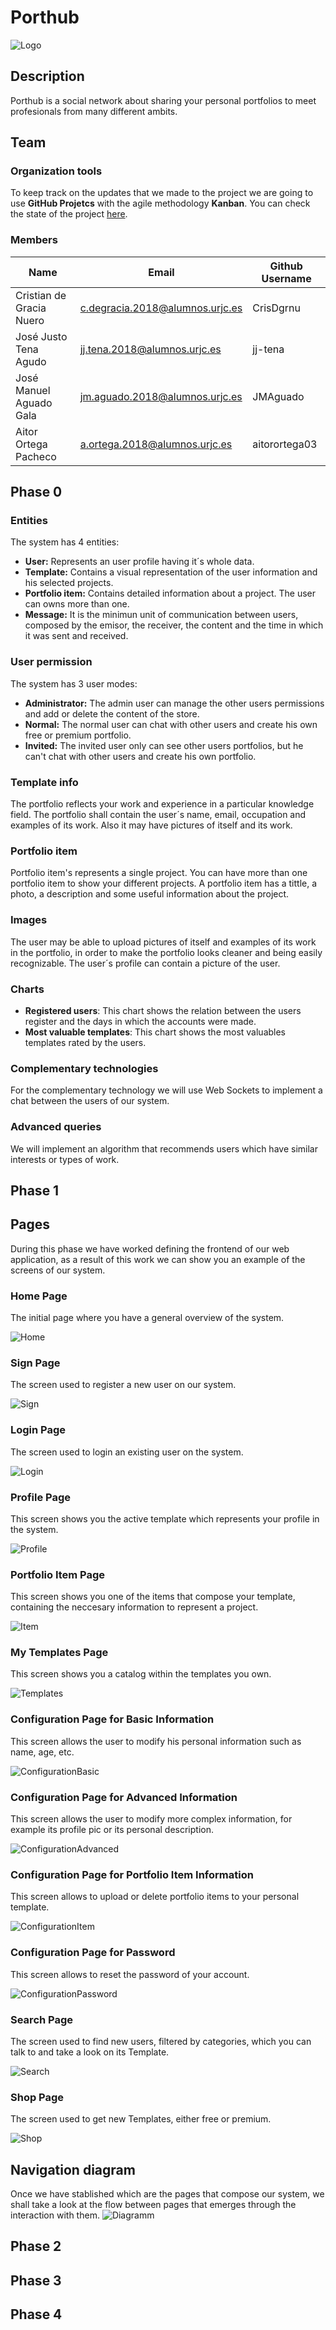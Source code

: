 # Porthub
![Logo](https://github.com/CodeURJC-DAW-2020-21/webapp13/blob/main/images/logo.png)

## Description
Porthub is a social network about sharing your personal portfolios to meet profesionals from many different ambits. 

## Team

### Organization tools
To keep track on the updates that we made to the project we are going to use __GitHub Projetcs__ with the agile methodology __Kanban__. You can check the state of the project [here](https://github.com/CodeURJC-DAW-2020-21/webapp13/projects/1).

### Members
| Name | Email | Github Username|
| ---  | --- |	---	|
| Cristian de Gracia Nuero | c.degracia.2018@alumnos.urjc.es | CrisDgrnu  |
| José Justo Tena Agudo | jj.tena.2018@alumnos.urjc.es | jj-tena |
| José Manuel Aguado Gala | jm.aguado.2018@alumnos.urjc.es | JMAguado |
| Aitor Ortega Pacheco | a.ortega.2018@alumnos.urjc.es | aitorortega03 |

## Phase 0

### Entities
The system has 4 entities:
- __User:__ Represents an user profile having it´s whole data.
- __Template:__ Contains a visual representation of the user information and his selected projects.
- __Portfolio item:__ Contains detailed information about a project. The user can owns more than one.
- __Message:__ It is the minimun unit of communication between users, composed by the emisor, the receiver, the content and the time in which it was sent and received.

### User permission
The system has 3 user modes:
- __Administrator:__ The admin user can manage the other users permissions and add or delete the content of the store.
- __Normal:__ The normal user can chat with other users and create his own free or premium portfolio.
- __Invited:__ The invited user only can see other users portfolios, but he can't chat with other users and create his own portfolio.

### Template info
The portfolio reflects your work and experience in a particular knowledge field.
The portfolio shall contain the user´s name, email, occupation and examples of its work. Also it may have pictures of itself and its work.

### Portfolio item
Portfolio item's represents a single project. You can have more than one portfolio item to show your different projects. A portfolio item has a tittle, a photo, a description and some useful information about the project.

### Images
The user may be able to upload pictures of itself and examples of its work in the portfolio, in order to make the portfolio looks cleaner and being easily recognizable.
The user´s profile can contain a picture of the user.

### Charts
- __Registered users__: This chart shows the relation between the users register and the days in which the accounts were made.
- __Most valuable templates__: This chart shows the most valuables templates rated by the users.

### Complementary technologies
For the complementary technology we will use Web Sockets to implement a chat between the users of our system.

### Advanced queries
We will implement an algorithm that recommends users which have similar interests or types of work.

## Phase 1

## Pages
During this phase we have worked defining the frontend of our web application, as a result of this work we can show you an example of the screens of our system.


### Home Page
The initial page where you have a general overview of the system.

![Home](https://github.com/CodeURJC-DAW-2020-21/webapp13/blob/main/images/index.png)


### Sign Page
The screen used to register a new user on our system.

![Sign](https://github.com/CodeURJC-DAW-2020-21/webapp13/blob/main/images/sign.png)


### Login Page
The screen used to login an existing user on the system.

![Login](https://github.com/CodeURJC-DAW-2020-21/webapp13/blob/main/images/login.png)

### Profile Page

This screen shows you the active template which represents your profile in the system.

![Profile](https://github.com/CodeURJC-DAW-2020-21/webapp13/blob/main/images/portfolioPremium.PNG)

### Portfolio Item Page

This screen shows you one of the items that compose your template, containing the neccesary information to represent a project.

![Item](https://github.com/CodeURJC-DAW-2020-21/webapp13/blob/main/images/portfolioItemPremium.PNG)

### My Templates Page

This screen shows you a catalog within the templates you own.

![Templates](https://github.com/CodeURJC-DAW-2020-21/webapp13/blob/main/images/myTemplates.png)

### Configuration Page for Basic Information

This screen allows the user to modify his personal information such as name, age, etc.

![ConfigurationBasic](https://github.com/CodeURJC-DAW-2020-21/webapp13/blob/main/images/configBasic.png)

### Configuration Page for Advanced Information

This screen allows the user to modify more complex information, for example its profile pic or its personal description.

![ConfigurationAdvanced](https://github.com/CodeURJC-DAW-2020-21/webapp13/blob/main/images/configAdvanced.png)

### Configuration Page for Portfolio Item Information

This screen allows to upload or delete portfolio items to your personal template.

![ConfigurationItem](https://github.com/CodeURJC-DAW-2020-21/webapp13/blob/main/images/configBasic.png)

### Configuration Page for Password

This screen allows to reset the password of your account.

![ConfigurationPassword](https://github.com/CodeURJC-DAW-2020-21/webapp13/blob/main/images/configPassword.png)

### Search Page

The screen used to find new users, filtered by categories, which you can talk to and take a look on its Template.

![Search](https://github.com/CodeURJC-DAW-2020-21/webapp13/blob/main/images/search.png)


### Shop Page

The screen used to get new Templates, either free or premium.

![Shop](https://github.com/CodeURJC-DAW-2020-21/webapp13/blob/main/images/shop.png)


## Navigation diagram

Once we have stablished which are the pages that compose our system, we shall take a look at the flow between pages that emerges through the interaction with them.
![Diagramm](https://github.com/CodeURJC-DAW-2020-21/webapp13/blob/main/images/screen_diagram.png)


## Phase 2
## Phase 3
## Phase 4
 


